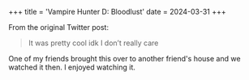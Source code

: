 +++
title = 'Vampire Hunter D: Bloodlust'
date = 2024-03-31
+++

From the original Twitter post:

> It was pretty cool idk I don’t really care

One of my friends brought this over to another friend's house and we watched it then. I enjoyed watching it.